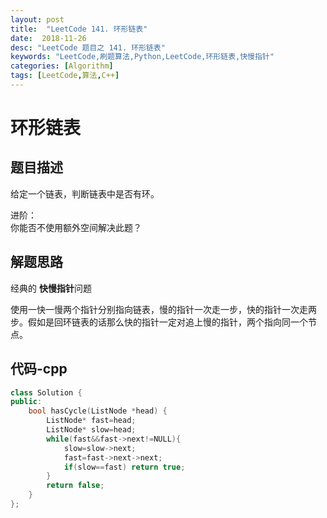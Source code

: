 ```yaml
---
layout: post
title:  "LeetCode 141. 环形链表"
date:  2018-11-26
desc: "LeetCode 题目之 141. 环形链表"
keywords: "LeetCode,刷题算法,Python,LeetCode,环形链表,快慢指针"
categories: [Algorithm]
tags: [LeetCode,算法,C++]
---
```

# 环形链表

## 题目描述

给定一个链表，判断链表中是否有环。

进阶：<br/>
你能否不使用额外空间解决此题？<br/>

## 解题思路

经典的 **快慢指针**问题

使用一快一慢两个指针分别指向链表，慢的指针一次走一步，快的指针一次走两步。假如是回环链表的话那么快的指针一定对追上慢的指针，两个指向同一个节点。

## 代码-cpp

```cpp
class Solution {
public:
    bool hasCycle(ListNode *head) {
        ListNode* fast=head;
        ListNode* slow=head;
        while(fast&&fast->next!=NULL){
            slow=slow->next;
            fast=fast->next->next;
            if(slow==fast) return true;
        }
        return false;
    }
};
```